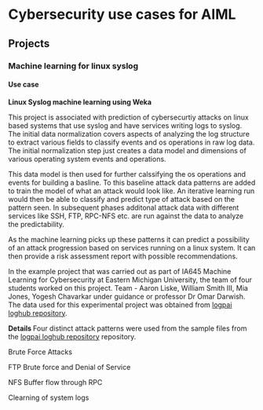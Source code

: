 # Cybersecurity use cases for AIML

## Projects

### Machine learning for linux syslog 

#### Use case
<strong> Linux Syslog machine learning using Weka </strong>

This project is associated with prediction of cybersecurtiy attacks on linux based systems that use syslog and have services writing logs to syslog. The initial data normalization covers aspects of analyzing the log structure to extract various fields to classify events and os operations in raw log data. The initial normalization step just creates a data model and dimensions of various operating system events and operations.

This data model is then used for further calssifying the os operations and events for building a basline. To this baseline attack data patterns are added to train the model of what an attack would look like. An iterative learning run would then be able to classify and predict type of attack based on the pattern seen. In subsequent   phases additonal attack data with different services like SSH, FTP, RPC-NFS etc. are run against the data to analyze the predictability.

As the machine learning picks up these patterns it can predict a possibility of an attack progression based on services running on a linux system. It can then provide a risk assessment report with possible recommendations.

In the example project that was carried out as part of IA645 Machine Learning for Cybersecurity at Eastern Michigan University, the team of four students worked on this project. Team - Aaron Liske, William Smith III, Mia Jones, Yogesh Chavarkar under guidance or professor Dr Omar Darwish. The data used for this experimental project was obtained from [logpai loghub repository](https://github.com/logpai/loghub).


<strong> Details </strong>
Four distinct attack patterns were used from the sample files from the [logpai loghub repository](https://github.com/logpai/loghub) repository.

Brute Force Attacks

FTP Brute force and Denial of Service

NFS Buffer flow through RPC

Clearning of system logs

